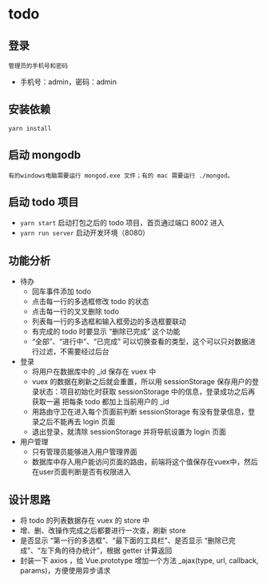 # todo

## 登录

```
管理员的手机号和密码
```

- 手机号：admin，密码：admin

## 安装依赖

```
yarn install
```

## 启动 mongodb

```
有的windows电脑需要运行 mongod.exe 文件；有的 mac 需要运行 ./mongod。
```

## 启动 todo 项目

- `yarn start` 启动打包之后的 todo 项目，首页通过端口 8002 进入
- `yarn run server` 启动开发环境（8080）

## 功能分析

- 待办
    - 回车事件添加 todo
    - 点击每一行的多选框修改 todo 的状态
    - 点击每一行的叉叉删除 todo
    - 列表每一行的多选框和输入框旁边的多选框要联动
    - 有完成的 todo 时要显示 “删除已完成” 这个功能
    - “全部”、“进行中”、“已完成” 可以切换查看的类型，这个可以只对数据进行过滤，不需要经过后台
- 登录
    - 将用户在数据库中的 _id 保存在 vuex 中
    - vuex 的数据在刷新之后就会重置，所以用 sessionStorage 保存用户的登录状态：项目初始化时获取 sessionStorage 中的信息，登录成功之后再获取一遍
    把每条 todo 都加上当前用户的 _id
    - 用路由守卫在进入每个页面前判断 sessionStorage 有没有登录信息，登录之后不能再去 login 页面
    - 退出登录，就清除 sessionStorage 并将导航设置为 login 页面
- 用户管理
    - 只有管理员能够进入用户管理界面
    - 数据库中存入用户能访问页面的路由，前端将这个值保存在vuex中，然后在user页面判断是否有权限进入


## 设计思路

- 将 todo 的列表数据存在 vuex 的 store 中
- 增、删、改操作完成之后都要进行一次查，刷新 store
- 是否显示 “第一行的多选框”、“最下面的工具栏”、是否显示 “删除已完成”、“左下角的待办统计”，根据 getter 计算返回
- 封装一下 axios ，给 Vue.prototype 增加一个方法 _ajax(type, url, callback, params)，方便使用异步请求